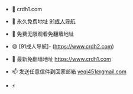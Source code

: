- 👋 crdh1.com
- 👀 永久免费地址 [91成人导航](https://www.crdh2.com)
- 🌱 免费无限观看免翻墙地址  
- 😄 [91成人导航]- (https://www.crdh2.com)
- 💞️ 最新免翻墙地址   https://www.crdh1.com
- 📫 发送任意信件到回家邮箱 yeqi451@gmail.com
 
- ⚡ 
